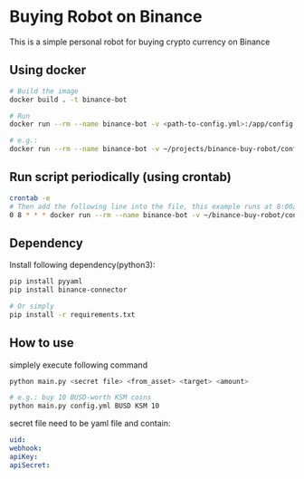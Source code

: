 # Buying Robot on Binance
This is a simple personal robot for buying crypto currency on Binance

## Using docker

``` sh
# Build the image
docker build . -t binance-bot

# Run
docker run --rm --name binance-bot -v <path-to-config.yml>:/app/config.yml binance-bot python main.py config.yml <secret file> <from_asset> <target> <amount>

# e.g.:
docker run --rm --name binance-bot -v ~/projects/binance-buy-robot/config.yml:/app/config.yml binance-bot python main.py config.yml BUSD KSM 10
```

## Run script periodically (using crontab)

``` sh
crontab -e
# Then add the following line into the file, this example runs at 8:00am everyday
0 8 * * * docker run --rm --name binance-bot -v ~/binance-buy-robot/config.yml:/app/config.yml binance-bot python main.py config.yml BUSD KSM 10 >> ~/projects/binance-buy-robot/log.txt
```

## Dependency
Install following dependency(python3):

``` sh
pip install pyyaml
pip install binance-connector

# Or simply
pip install -r requirements.txt
```
## How to use
simplely execute following command

``` sh
python main.py <secret file> <from_asset> <target> <amount>

# e.g.: buy 10 BUSD-worth KSM coins
python main.py config.yml BUSD KSM 10
```

secret file need to be yaml file and contain:

```yaml
uid:
webhook:
apiKey:
apiSecret: 
```